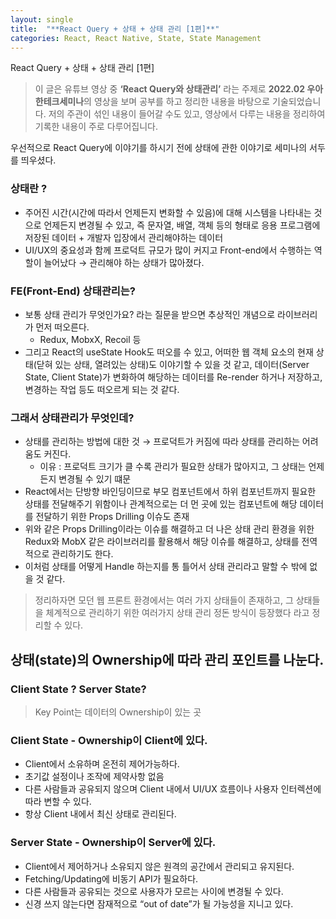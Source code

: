 ```yaml
---
layout: single
title:  "**React Query + 상태 + 상태 관리 [1편]**"
categories: React, React Native, State, State Management
---
```


React Query + 상태 + 상태 관리 [1편]

> 이 글은 유튜브 영상 중 **‘React Query와 상태관리’** 라는 주제로 **2022.02 우아한테크세미나**의
영상을 보며 공부를 하고 정리한 내용을 바탕으로 기술되었습니다. 저의 주관이 섞인 내용이 들어갈 수도 있고,
영상에서 다루는 내용을 정리하여 기록한 내용이 주로 다루어집니다.

우선적으로 React Query에 이야기를 하시기 전에 상태에 관한 이야기로 세미나의 서두를 띄우셨다.

### 상태란 ?

- 주어진 시간(시간에 따라서 언제든지 변화할 수 있음)에 대해 시스템을 나타내는 것으로 언제든지 변경될 수 있고, 즉 문자열, 배열, 객체 등의 형태로 응용 프로그램에 저장된 데이터 + 개발자 입장에서 관리해야하는 데이터
- UI/UX의 중요성과 함께 프로덕트 규모가 많이 커지고 Front-end에서 수행하는 역할이 늘어났다 → 관리해야 하는 상태가 많아졌다.

### FE(Front-End) 상태관리는?

- 보통 상태 관리가 무엇인가요? 라는 질문을 받으면 추상적인 개념으로 라이브러리가 먼저 떠오른다.
  - Redux, MobxX, Recoil 등
- 그리고 React의 useState Hook도 떠오를 수 있고, 어떠한 웹 객체 요소의 현재 상태(닫혀 있는 상태, 열려있는 상태)도 이야기할 수 있을 것 같고, 데이터(Server State, Client State)가 변화하여 해당하는 데이터를 Re-render 하거나 저장하고, 변경하는 작업 등도 떠오르게 되는 것 같다.

### 그래서 상태관리가 무엇인데?

- 상태를 관리하는 방법에 대한 것 → 프로덕트가 커짐에 따라 상태를 관리하는 어려움도 커진다.
  - 이유 : 프로덕트 크기가 클 수록 관리가 필요한 상태가 많아지고, 그 상태는 언제든지 변경될 수 있기 떄문
- React에서는 단방향 바인딩이므로 부모 컴포넌트에서 하위 컴포넌트까지 필요한 상태를 전달해주기 위함이나 관계적으로는 더 먼 곳에 있는 컴포넌트에 해당 데이터를 전달하기 위한 Props Drilling 이슈도 존재
- 위와 같은 Props Drilling이라는 이슈를 해결하고 더 나은 상태 관리 환경을 위한 Redux와 MobX 같은 라이브러리를 활용해서 해당 이슈를 해결하고, 상태를 전역적으로 관리하기도 한다.
- 이처럼 상태를 어떻게 Handle 하는지를 통 틀어서 상태 관리라고 말할 수 밖에 없을 것 같다.

> 정리하자면 모던 웹 프론트 환경에서는 여러 가지 상태들이 존재하고, 그 상태들을 체계적으로 관리하기 위한 여러가지 상태 관리 정돈 방식이 등장했다 라고 정리할 수 있다.
>

## 상태(state)의 Ownership에 따라 관리 포인트를 나눈다.

### Client State ? Server State?

> Key Point는 데이터의 Ownership이 있는 곳
>

### Client State - Ownership이 Client에 있다.

- Client에서 소유하며 온전히 제어가능하다.
- 초기값 설정이나 조작에 제약사항 없음
- 다른 사람들과 공유되지 않으며 Client 내에서 UI/UX 흐름이나 사용자 인터렉션에 따라 변할 수 있다.
- 항상 Client 내에서 최신 상태로 관리된다.

### Server State - Ownership이 Server에 있다.

- Client에서 제어하거나 소유되지 않은 원격의 공간에서 관리되고 유지된다.
- Fetching/Updating에 비동기 API가 필요하다.
- 다른 사람들과 공유되는 것으로 사용자가 모르는 사이에 변경될 수 있다.
- 신경 쓰지 않는다면 잠재적으로 “out of date”가 될 가능성을 지니고 있다.
